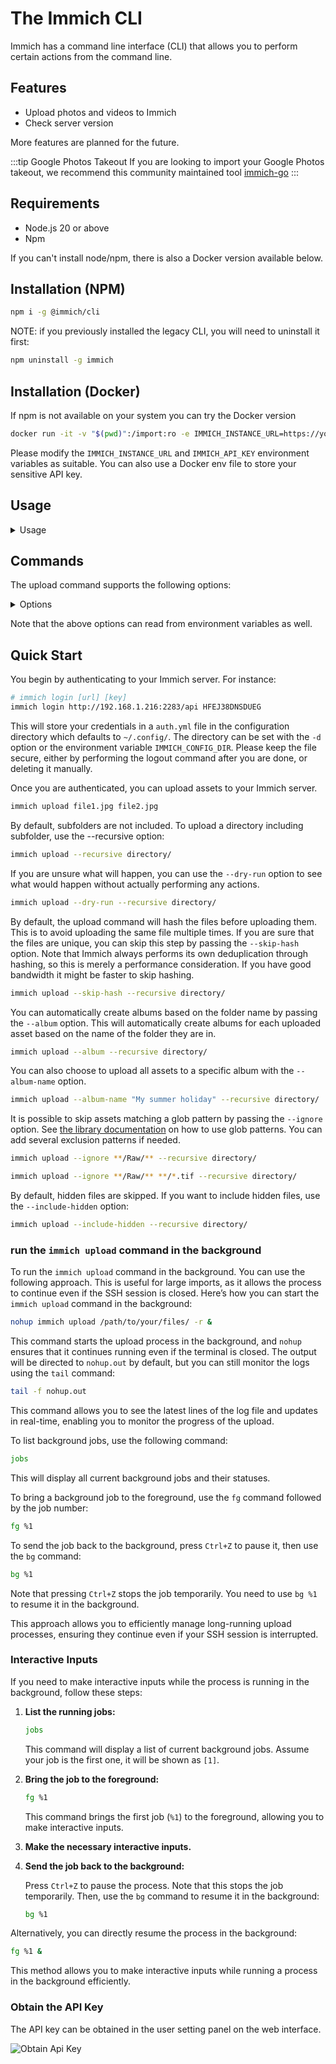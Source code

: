 # The Immich CLI

Immich has a command line interface (CLI) that allows you to perform certain actions from the command line.

## Features

- Upload photos and videos to Immich
- Check server version

More features are planned for the future.

:::tip Google Photos Takeout
If you are looking to import your Google Photos takeout, we recommend this community maintained tool [immich-go](https://github.com/simulot/immich-go)
:::

## Requirements

- Node.js 20 or above
- Npm

If you can't install node/npm, there is also a Docker version available below.

## Installation (NPM)

```bash
npm i -g @immich/cli
```

NOTE: if you previously installed the legacy CLI, you will need to uninstall it first:

```bash
npm uninstall -g immich
```

## Installation (Docker)

If npm is not available on your system you can try the Docker version

```bash
docker run -it -v "$(pwd)":/import:ro -e IMMICH_INSTANCE_URL=https://your-immich-instance/api -e IMMICH_API_KEY=your-api-key ghcr.io/immich-app/immich-cli:latest
```

Please modify the `IMMICH_INSTANCE_URL` and `IMMICH_API_KEY` environment variables as suitable. You can also use a Docker env file to store your sensitive API key.

## Usage

<details>
<summary>Usage</summary>

```
$ immich
Usage: immich [options] [command]

Command line interface for Immich

Options:
  -V, --version                       output the version number
  -d, --config-directory <directory>  Configuration directory where auth.yml will be stored (default: "~/.config/immich/", env:
                                      IMMICH_CONFIG_DIR)
  -u, --url [url]                     Immich server URL (env: IMMICH_INSTANCE_URL)
  -k, --key [key]                     Immich API key (env: IMMICH_API_KEY)
  -h, --help                          display help for command

Commands:
  login|login-key <url> <key>         Login using an API key
  logout                              Remove stored credentials
  server-info                         Display server information
  upload [options] [paths...]         Upload assets
  help [command]                      display help for command
```

</details>

## Commands

The upload command supports the following options:

<details>
<summary>Options</summary>

```
Usage: immich upload [paths...] [options]

Upload assets

Arguments:
paths                       One or more paths to assets to be uploaded

Options:
-r, --recursive             Recursive (default: false, env: IMMICH_RECURSIVE)
-i, --ignore [paths...]     Paths to ignore (default: [], env: IMMICH_IGNORE_PATHS)
-h, --skip-hash             Don't hash files before upload (default: false, env: IMMICH_SKIP_HASH)
-H, --include-hidden        Include hidden folders (default: false, env: IMMICH_INCLUDE_HIDDEN)
-a, --album                 Automatically create albums based on folder name (default: false, env: IMMICH_AUTO_CREATE_ALBUM)
-A, --album-name <name>     Add all assets to specified album (env: IMMICH_ALBUM_NAME)
-n, --dry-run               Don't perform any actions, just show what will be done (default: false, env: IMMICH_DRY_RUN)
-c, --concurrency <number>  Number of assets to upload at the same time (default: 4, env: IMMICH_UPLOAD_CONCURRENCY)
--delete                    Delete local assets after upload (env: IMMICH_DELETE_ASSETS)
--help                      display help for command
```

</details>

Note that the above options can read from environment variables as well.

## Quick Start

You begin by authenticating to your Immich server. For instance:

```bash
# immich login [url] [key]
immich login http://192.168.1.216:2283/api HFEJ38DNSDUEG
```

This will store your credentials in a `auth.yml` file in the configuration directory which defaults to `~/.config/`. The directory can be set with the `-d` option or the environment variable `IMMICH_CONFIG_DIR`. Please keep the file secure, either by performing the logout command after you are done, or deleting it manually.

Once you are authenticated, you can upload assets to your Immich server.

```bash
immich upload file1.jpg file2.jpg
```

By default, subfolders are not included. To upload a directory including subfolder, use the --recursive option:

```bash
immich upload --recursive directory/
```

If you are unsure what will happen, you can use the `--dry-run` option to see what would happen without actually performing any actions.

```bash
immich upload --dry-run --recursive directory/
```

By default, the upload command will hash the files before uploading them. This is to avoid uploading the same file multiple times. If you are sure that the files are unique, you can skip this step by passing the `--skip-hash` option. Note that Immich always performs its own deduplication through hashing, so this is merely a performance consideration. If you have good bandwidth it might be faster to skip hashing.

```bash
immich upload --skip-hash --recursive directory/
```

You can automatically create albums based on the folder name by passing the `--album` option. This will automatically create albums for each uploaded asset based on the name of the folder they are in.

```bash
immich upload --album --recursive directory/
```

You can also choose to upload all assets to a specific album with the `--album-name` option.

```bash
immich upload --album-name "My summer holiday" --recursive directory/
```

It is possible to skip assets matching a glob pattern by passing the `--ignore` option. See [the library documentation](docs/features/libraries.md) on how to use glob patterns. You can add several exclusion patterns if needed.

```bash
immich upload --ignore **/Raw/** --recursive directory/
```

```bash
immich upload --ignore **/Raw/** **/*.tif --recursive directory/
```

By default, hidden files are skipped. If you want to include hidden files, use the `--include-hidden` option:

```bash
immich upload --include-hidden --recursive directory/
```

### run the `immich upload` command in the background
To run the `immich upload` command in the background. You can use the following approach. This is useful for large imports, as it allows the process to continue even if the SSH session is closed. Here’s how you can start the `immich upload` command in the background:

```sh
nohup immich upload /path/to/your/files/ -r &
```

This command starts the upload process in the background, and `nohup` ensures that it continues running even if the terminal is closed. The output will be directed to `nohup.out` by default, but you can still monitor the logs using the `tail` command:

```sh
tail -f nohup.out
```

This command allows you to see the latest lines of the log file and updates in real-time, enabling you to monitor the progress of the upload.

To list background jobs, use the following command:

```sh
jobs
```

This will display all current background jobs and their statuses.

To bring a background job to the foreground, use the `fg` command followed by the job number:

```sh
fg %1
```

To send the job back to the background, press `Ctrl+Z` to pause it, then use the `bg` command:

```sh
bg %1
```

Note that pressing `Ctrl+Z` stops the job temporarily. You need to use `bg %1` to resume it in the background.

This approach allows you to efficiently manage long-running upload processes, ensuring they continue even if your SSH session is interrupted.

### Interactive Inputs

If you need to make interactive inputs while the process is running in the background, follow these steps:

1. **List the running jobs:**

   ```sh
   jobs
   ```

   This command will display a list of current background jobs. Assume your job is the first one, it will be shown as `[1]`.

2. **Bring the job to the foreground:**

   ```sh
   fg %1
   ```

   This command brings the first job (`%1`) to the foreground, allowing you to make interactive inputs.

3. **Make the necessary interactive inputs.**

4. **Send the job back to the background:**

   Press `Ctrl+Z` to pause the process. Note that this stops the job temporarily. Then, use the `bg` command to resume it in the background:

   ```sh
   bg %1
   ```

Alternatively, you can directly resume the process in the background:

   ```sh
   fg %1 &
   ```

This method allows you to make interactive inputs while running a process in the background efficiently.

### Obtain the API Key

The API key can be obtained in the user setting panel on the web interface.

![Obtain Api Key](./img/obtain-api-key.png)
